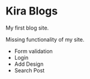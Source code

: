 # Kira Blogs
My first blog site.

Missing functionality of my site.
- Form validation
- Login
- Add Design
- Search Post

